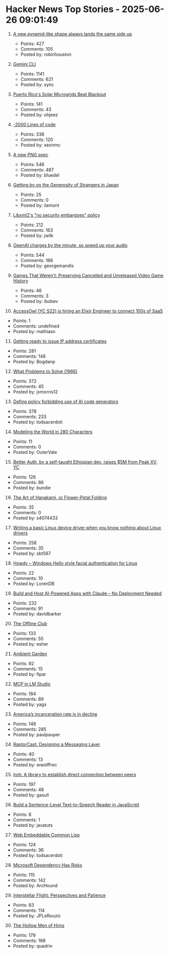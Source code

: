 # Hacker News Top Stories - 2025-06-26 09:01:49

1. [A new pyramid-like shape always lands the same side up](https://www.quantamagazine.org/a-new-pyramid-like-shape-always-lands-the-same-side-up-20250625/)
   - Points: 427
   - Comments: 105
   - Posted by: robinhouston

2. [Gemini CLI](https://blog.google/technology/developers/introducing-gemini-cli-open-source-ai-agent/)
   - Points: 1141
   - Comments: 621
   - Posted by: sync

3. [Puerto Rico's Solar Microgrids Beat Blackout](https://spectrum.ieee.org/puerto-rico-solar-microgrids)
   - Points: 141
   - Comments: 43
   - Posted by: ohjeez

4. [-2000 Lines of code](https://www.folklore.org/Negative_2000_Lines_Of_Code.html)
   - Points: 338
   - Comments: 120
   - Posted by: xeonmc

5. [A new PNG spec](https://www.programmax.net/articles/png-is-back/)
   - Points: 546
   - Comments: 487
   - Posted by: bluedel

6. [Getting by on the Generosity of Strangers in Japan](https://theworld.org/stories/2025/06/20/out-of-eden-walk-getting-by-on-the-generosity-of-strangers)
   - Points: 25
   - Comments: 0
   - Posted by: ilamont

7. [Libxml2's "no security embargoes" policy](https://lwn.net/SubscriberLink/1025971/73f269ad3695186d/)
   - Points: 212
   - Comments: 163
   - Posted by: jwilk

8. [OpenAI charges by the minute, so speed up your audio](https://george.mand.is/2025/06/openai-charges-by-the-minute-so-make-the-minutes-shorter/)
   - Points: 544
   - Comments: 166
   - Posted by: georgemandis

9. [Games That Weren't: Preserving Cancelled and Unreleased Video Game History](https://www.gamesthatwerent.com/)
   - Points: 46
   - Comments: 3
   - Posted by: ibobev

10. [AccessOwl (YC S22) is hiring an Elixir Engineer to connect 100s of SaaS](https://www.ycombinator.com/companies/accessowl/jobs/1shGwy2-senior-software-engineer-elixir-focus)
   - Points: 1
   - Comments: undefined
   - Posted by: mathiasn

11. [Getting ready to issue IP address certificates](https://community.letsencrypt.org/t/getting-ready-to-issue-ip-address-certificates/238777)
   - Points: 281
   - Comments: 148
   - Posted by: Bogdanp

12. [What Problems to Solve (1966)](http://genius.cat-v.org/richard-feynman/writtings/letters/problems)
   - Points: 372
   - Comments: 45
   - Posted by: jxmorris12

13. [Define policy forbidding use of AI code generators](https://github.com/qemu/qemu/commit/3d40db0efc22520fa6c399cf73960dced423b048)
   - Points: 378
   - Comments: 233
   - Posted by: todsacerdoti

14. [Modeling the World in 280 Characters](https://tympanus.net/codrops/2025/06/23/modeling-the-world-in-280-characters/)
   - Points: 11
   - Comments: 0
   - Posted by: OuterVale

15. [Better Auth, by a self-taught Ethiopian dev, raises $5M from Peak XV, YC](https://techcrunch.com/2025/06/25/this-self-taught-ethiopian-dev-built-an-authentication-tool-and-got-into-yc/)
   - Points: 126
   - Comments: 86
   - Posted by: bundie

16. [The Art of Hanakami, or Flower-Petal Folding](https://origamiusa.org/thefold/article/art-hanakami-or-flower-petal-folding)
   - Points: 35
   - Comments: 0
   - Posted by: s4074433

17. [Writing a basic Linux device driver when you know nothing about Linux drivers](https://crescentro.se/posts/writing-drivers/)
   - Points: 258
   - Comments: 35
   - Posted by: sbt567

18. [Howdy – Windows Hello style facial authentication for Linux](https://github.com/boltgolt/howdy)
   - Points: 22
   - Comments: 10
   - Posted by: LorenDB

19. [Build and Host AI-Powered Apps with Claude – No Deployment Needed](https://www.anthropic.com/news/claude-powered-artifacts)
   - Points: 232
   - Comments: 91
   - Posted by: davidbarker

20. [The Offline Club](https://www.theoffline-club.com)
   - Points: 133
   - Comments: 55
   - Posted by: esher

21. [Ambient Garden](https://ambient.garden)
   - Points: 92
   - Comments: 15
   - Posted by: fipar

22. [MCP in LM Studio](https://lmstudio.ai/blog/lmstudio-v0.3.17)
   - Points: 184
   - Comments: 89
   - Posted by: yags

23. [America’s incarceration rate is in decline](https://www.theatlantic.com/ideas/archive/2025/06/prisoner-populations-are-plummeting/683310/)
   - Points: 148
   - Comments: 285
   - Posted by: paulpauper

24. [RaptorCast: Designing a Messaging Layer](https://www.category.xyz/blogs/raptorcast-designing-a-messaging-layer)
   - Points: 40
   - Comments: 13
   - Posted by: wwolffrec

25. [Iroh: A library to establish direct connection between peers](https://github.com/n0-computer/iroh)
   - Points: 197
   - Comments: 48
   - Posted by: gasull

26. [Build a Sentence-Level Text-to-Speech Reader in JavaScript](https://jsdev.space/tts-sentence-reader/)
   - Points: 8
   - Comments: 1
   - Posted by: javatuts

27. [Web Embeddable Common Lisp](https://turtleware.eu/static/paste/wecl-test-gl/main.html)
   - Points: 124
   - Comments: 36
   - Posted by: todsacerdoti

28. [Microsoft Dependency Has Risks](https://blog.miloslavhomer.cz/p/microsoft-dependency-has-risks)
   - Points: 115
   - Comments: 142
   - Posted by: ArcHound

29. [Interstellar Flight: Perspectives and Patience](https://www.centauri-dreams.org/2025/06/25/interstellar-flight-perspectives-and-patience/)
   - Points: 83
   - Comments: 114
   - Posted by: JPLeRouzic

30. [The Hollow Men of Hims](https://www.alexkesin.com/p/the-hollow-men-of-hims)
   - Points: 179
   - Comments: 168
   - Posted by: quadrin

